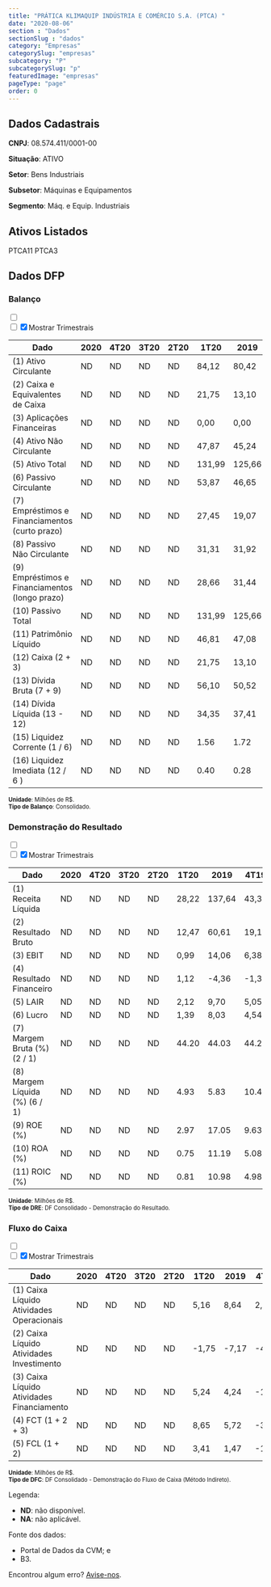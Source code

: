 ```yaml
---  
title: "PRÁTICA KLIMAQUIP INDÚSTRIA E COMÉRCIO S.A. (PTCA) "  
date: "2020-08-06"  
section : "Dados"  
sectionSlug : "dados"  
category: "Empresas"  
categorySlug: "empresas"  
subcategory: "P"  
subcategorySlug: "p"  
featuredImage: "empresas"  
pageType: "page"  
order: 0  
---
```



## Dados Cadastrais


**CNPJ**: 08.574.411/0001-00

**Situação**: ATIVO

**Setor**: Bens Industriais

**Subsetor**: Máquinas e Equipamentos

**Segmento**: Máq. e Equip. Industriais


## Ativos Listados


PTCA11 PTCA3 


## Dados DFP

### Balanço
  
<input type='checkbox' class='toggleCommand' id='toggleBalanco' name='toggleBalanco'>  
<div class='filter-group-balanco'>  
<div class='check_button_balanco'>  
<label for='toggleBalanco'>  
<input type='checkbox' data-filter-col='trimBalanco'><input type='checkbox' data-filter-col='trimBalanco' checked><span>Mostrar Trimestrais</span>  
</label>  
</div>  
</div>  
<div class='overflow balancoTableWrapper'>  
<table class='balancoTable'>  
<thead>  
<tr>  
<th class='dataHeader fixedLeftColumn'>Dado</th>  
<th>2020</th>  
<th class='trimHeader' data-col='trimBalanco'>4T20</th>  
<th class='trimHeader' data-col='trimBalanco'>3T20</th>  
<th class='trimHeader' data-col='trimBalanco'>2T20</th>  
<th class='trimHeader' data-col='trimBalanco'>1T20</th>  
<th>2019</th>  
<th class='trimHeader' data-col='trimBalanco'>4T19</th>  
<th class='trimHeader' data-col='trimBalanco'>3T19</th>  
<th class='trimHeader' data-col='trimBalanco'>2T19</th>  
<th class='trimHeader' data-col='trimBalanco'>1T19</th>  
<th>2018</th>  
<th class='trimHeader' data-col='trimBalanco'>4T18</th>  
<th class='trimHeader' data-col='trimBalanco'>3T18</th>  
<th class='trimHeader' data-col='trimBalanco'>2T18</th>  
<th class='trimHeader' data-col='trimBalanco'>1T18</th>  
<th>2017</th>  
<th class='trimHeader' data-col='trimBalanco'>4T17</th>  
<th class='trimHeader' data-col='trimBalanco'>3T17</th>  
<th class='trimHeader' data-col='trimBalanco'>2T17</th>  
<th class='trimHeader' data-col='trimBalanco'>1T17</th>  
</tr>  
</thead>  
<tbody>  
<tr class='trContaAtivo'>  
<td class='leftAlignCell rowDescription fixedLeftColumn'>(1) Ativo Circulante</td>  
<td>ND</td>  
<td data-col='trimBalanco' class='trimData'>ND</td>  
<td data-col='trimBalanco' class='trimData'>ND</td>  
<td data-col='trimBalanco' class='trimData'>ND</td>  
<td data-col='trimBalanco' class='trimData'>84,12</td>  
<td>80,42</td>  
<td data-col='trimBalanco' class='trimData'>80,42</td>  
<td data-col='trimBalanco' class='trimData'>83,87</td>  
<td data-col='trimBalanco' class='trimData'>79,65</td>  
<td data-col='trimBalanco' class='trimData'>57,70</td>  
<td>65,05</td>  
<td data-col='trimBalanco' class='trimData'>65,05</td>  
<td data-col='trimBalanco' class='trimData'>71,08</td>  
<td data-col='trimBalanco' class='trimData'>58,17</td>  
<td data-col='trimBalanco' class='trimData'>54,40</td>  
<td>50,32</td>  
<td data-col='trimBalanco' class='trimData'>50,32</td>  
<td data-col='trimBalanco' class='trimData'>50,32</td>  
<td data-col='trimBalanco' class='trimData'>50,32</td>  
<td data-col='trimBalanco' class='trimData'>50,32</td>  
</tr>  
<tr class='trContaAtivo'>  
<td class='leftAlignCell rowDescription fixedLeftColumn'>(2) Caixa e Equivalentes de Caixa</td>  
<td>ND</td>  
<td data-col='trimBalanco' class='trimData'>ND</td>  
<td data-col='trimBalanco' class='trimData'>ND</td>  
<td data-col='trimBalanco' class='trimData'>ND</td>  
<td data-col='trimBalanco' class='trimData'>21,75</td>  
<td>13,10</td>  
<td data-col='trimBalanco' class='trimData'>13,10</td>  
<td data-col='trimBalanco' class='trimData'>0,81</td>  
<td data-col='trimBalanco' class='trimData'>1,65</td>  
<td data-col='trimBalanco' class='trimData'>4,28</td>  
<td>7,39</td>  
<td data-col='trimBalanco' class='trimData'>7,39</td>  
<td data-col='trimBalanco' class='trimData'>15,65</td>  
<td data-col='trimBalanco' class='trimData'>11,86</td>  
<td data-col='trimBalanco' class='trimData'>9,93</td>  
<td>4,12</td>  
<td data-col='trimBalanco' class='trimData'>4,12</td>  
<td data-col='trimBalanco' class='trimData'>4,12</td>  
<td data-col='trimBalanco' class='trimData'>4,12</td>  
<td data-col='trimBalanco' class='trimData'>4,12</td>  
</tr>  
<tr class='trContaAtivo'>  
<td class='leftAlignCell rowDescription fixedLeftColumn'>(3) Aplicações Financeiras</td>  
<td>ND</td>  
<td data-col='trimBalanco' class='trimData'>ND</td>  
<td data-col='trimBalanco' class='trimData'>ND</td>  
<td data-col='trimBalanco' class='trimData'>ND</td>  
<td data-col='trimBalanco' class='trimData'>0,00</td>  
<td>0,00</td>  
<td data-col='trimBalanco' class='trimData'>0,00</td>  
<td data-col='trimBalanco' class='trimData'>15,79</td>  
<td data-col='trimBalanco' class='trimData'>21,27</td>  
<td data-col='trimBalanco' class='trimData'>0,00</td>  
<td>0,00</td>  
<td data-col='trimBalanco' class='trimData'>0,00</td>  
<td data-col='trimBalanco' class='trimData'>0,00</td>  
<td data-col='trimBalanco' class='trimData'>0,00</td>  
<td data-col='trimBalanco' class='trimData'>0,00</td>  
<td>0,00</td>  
<td data-col='trimBalanco' class='trimData'>0,00</td>  
<td data-col='trimBalanco' class='trimData'>0,00</td>  
<td data-col='trimBalanco' class='trimData'>0,00</td>  
<td data-col='trimBalanco' class='trimData'>0,00</td>  
</tr>  
<tr class='trContaAtivo'>  
<td class='leftAlignCell rowDescription fixedLeftColumn'>(4) Ativo Não Circulante</td>  
<td>ND</td>  
<td data-col='trimBalanco' class='trimData'>ND</td>  
<td data-col='trimBalanco' class='trimData'>ND</td>  
<td data-col='trimBalanco' class='trimData'>ND</td>  
<td data-col='trimBalanco' class='trimData'>47,87</td>  
<td>45,24</td>  
<td data-col='trimBalanco' class='trimData'>45,24</td>  
<td data-col='trimBalanco' class='trimData'>46,37</td>  
<td data-col='trimBalanco' class='trimData'>44,99</td>  
<td data-col='trimBalanco' class='trimData'>45,18</td>  
<td>43,72</td>  
<td data-col='trimBalanco' class='trimData'>43,88</td>  
<td data-col='trimBalanco' class='trimData'>43,08</td>  
<td data-col='trimBalanco' class='trimData'>42,48</td>  
<td data-col='trimBalanco' class='trimData'>42,12</td>  
<td>42,73</td>  
<td data-col='trimBalanco' class='trimData'>42,73</td>  
<td data-col='trimBalanco' class='trimData'>42,73</td>  
<td data-col='trimBalanco' class='trimData'>42,73</td>  
<td data-col='trimBalanco' class='trimData'>42,73</td>  
</tr>  
<tr class='trContaAtivo'>  
<td class='leftAlignCell rowDescription fixedLeftColumn'>(5) Ativo Total</td>  
<td>ND</td>  
<td data-col='trimBalanco' class='trimData'>ND</td>  
<td data-col='trimBalanco' class='trimData'>ND</td>  
<td data-col='trimBalanco' class='trimData'>ND</td>  
<td data-col='trimBalanco' class='trimData'>131,99</td>  
<td>125,66</td>  
<td data-col='trimBalanco' class='trimData'>125,66</td>  
<td data-col='trimBalanco' class='trimData'>130,24</td>  
<td data-col='trimBalanco' class='trimData'>124,63</td>  
<td data-col='trimBalanco' class='trimData'>102,87</td>  
<td>108,76</td>  
<td data-col='trimBalanco' class='trimData'>108,92</td>  
<td data-col='trimBalanco' class='trimData'>114,16</td>  
<td data-col='trimBalanco' class='trimData'>100,65</td>  
<td data-col='trimBalanco' class='trimData'>96,52</td>  
<td>93,04</td>  
<td data-col='trimBalanco' class='trimData'>93,04</td>  
<td data-col='trimBalanco' class='trimData'>93,04</td>  
<td data-col='trimBalanco' class='trimData'>93,04</td>  
<td data-col='trimBalanco' class='trimData'>93,04</td>  
</tr>  
<tr class='trContaPassivo'>  
<td class='leftAlignCell rowDescription fixedLeftColumn'>(6) Passivo Circulante</td>  
<td>ND</td>  
<td data-col='trimBalanco' class='trimData'>ND</td>  
<td data-col='trimBalanco' class='trimData'>ND</td>  
<td data-col='trimBalanco' class='trimData'>ND</td>  
<td data-col='trimBalanco' class='trimData'>53,87</td>  
<td>46,65</td>  
<td data-col='trimBalanco' class='trimData'>46,65</td>  
<td data-col='trimBalanco' class='trimData'>46,82</td>  
<td data-col='trimBalanco' class='trimData'>40,81</td>  
<td data-col='trimBalanco' class='trimData'>32,87</td>  
<td>37,46</td>  
<td data-col='trimBalanco' class='trimData'>37,46</td>  
<td data-col='trimBalanco' class='trimData'>42,29</td>  
<td data-col='trimBalanco' class='trimData'>36,27</td>  
<td data-col='trimBalanco' class='trimData'>32,09</td>  
<td>36,59</td>  
<td data-col='trimBalanco' class='trimData'>36,59</td>  
<td data-col='trimBalanco' class='trimData'>36,59</td>  
<td data-col='trimBalanco' class='trimData'>36,59</td>  
<td data-col='trimBalanco' class='trimData'>36,59</td>  
</tr>  
<tr class='trContaPassivo'>  
<td class='leftAlignCell rowDescription fixedLeftColumn'>(7) Empréstimos e Financiamentos (curto prazo)</td>  
<td>ND</td>  
<td data-col='trimBalanco' class='trimData'>ND</td>  
<td data-col='trimBalanco' class='trimData'>ND</td>  
<td data-col='trimBalanco' class='trimData'>ND</td>  
<td data-col='trimBalanco' class='trimData'>27,45</td>  
<td>19,07</td>  
<td data-col='trimBalanco' class='trimData'>19,07</td>  
<td data-col='trimBalanco' class='trimData'>16,41</td>  
<td data-col='trimBalanco' class='trimData'>16,99</td>  
<td data-col='trimBalanco' class='trimData'>13,84</td>  
<td>13,77</td>  
<td data-col='trimBalanco' class='trimData'>13,77</td>  
<td data-col='trimBalanco' class='trimData'>17,06</td>  
<td data-col='trimBalanco' class='trimData'>17,43</td>  
<td data-col='trimBalanco' class='trimData'>13,68</td>  
<td>13,27</td>  
<td data-col='trimBalanco' class='trimData'>13,27</td>  
<td data-col='trimBalanco' class='trimData'>13,27</td>  
<td data-col='trimBalanco' class='trimData'>13,27</td>  
<td data-col='trimBalanco' class='trimData'>13,27</td>  
</tr>  
<tr class='trContaPassivo'>  
<td class='leftAlignCell rowDescription fixedLeftColumn'>(8) Passivo Não Circulante</td>  
<td>ND</td>  
<td data-col='trimBalanco' class='trimData'>ND</td>  
<td data-col='trimBalanco' class='trimData'>ND</td>  
<td data-col='trimBalanco' class='trimData'>ND</td>  
<td data-col='trimBalanco' class='trimData'>31,31</td>  
<td>31,92</td>  
<td data-col='trimBalanco' class='trimData'>31,92</td>  
<td data-col='trimBalanco' class='trimData'>39,11</td>  
<td data-col='trimBalanco' class='trimData'>41,97</td>  
<td data-col='trimBalanco' class='trimData'>29,20</td>  
<td>30,11</td>  
<td data-col='trimBalanco' class='trimData'>30,28</td>  
<td data-col='trimBalanco' class='trimData'>32,11</td>  
<td data-col='trimBalanco' class='trimData'>17,58</td>  
<td data-col='trimBalanco' class='trimData'>17,60</td>  
<td>10,86</td>  
<td data-col='trimBalanco' class='trimData'>10,86</td>  
<td data-col='trimBalanco' class='trimData'>10,86</td>  
<td data-col='trimBalanco' class='trimData'>10,86</td>  
<td data-col='trimBalanco' class='trimData'>10,86</td>  
</tr>  
<tr class='trContaPassivo'>  
<td class='leftAlignCell rowDescription fixedLeftColumn'>(9) Empréstimos e Financiamentos (longo prazo)</td>  
<td>ND</td>  
<td data-col='trimBalanco' class='trimData'>ND</td>  
<td data-col='trimBalanco' class='trimData'>ND</td>  
<td data-col='trimBalanco' class='trimData'>ND</td>  
<td data-col='trimBalanco' class='trimData'>28,66</td>  
<td>31,44</td>  
<td data-col='trimBalanco' class='trimData'>31,44</td>  
<td data-col='trimBalanco' class='trimData'>36,31</td>  
<td data-col='trimBalanco' class='trimData'>39,15</td>  
<td data-col='trimBalanco' class='trimData'>26,41</td>  
<td>28,29</td>  
<td data-col='trimBalanco' class='trimData'>28,29</td>  
<td data-col='trimBalanco' class='trimData'>30,15</td>  
<td data-col='trimBalanco' class='trimData'>15,70</td>  
<td data-col='trimBalanco' class='trimData'>15,77</td>  
<td>8,90</td>  
<td data-col='trimBalanco' class='trimData'>8,90</td>  
<td data-col='trimBalanco' class='trimData'>8,90</td>  
<td data-col='trimBalanco' class='trimData'>8,90</td>  
<td data-col='trimBalanco' class='trimData'>8,90</td>  
</tr>  
<tr class='trContaPassivo'>  
<td class='leftAlignCell rowDescription fixedLeftColumn'>(10) Passivo Total</td>  
<td>ND</td>  
<td data-col='trimBalanco' class='trimData'>ND</td>  
<td data-col='trimBalanco' class='trimData'>ND</td>  
<td data-col='trimBalanco' class='trimData'>ND</td>  
<td data-col='trimBalanco' class='trimData'>131,99</td>  
<td>125,66</td>  
<td data-col='trimBalanco' class='trimData'>125,66</td>  
<td data-col='trimBalanco' class='trimData'>130,24</td>  
<td data-col='trimBalanco' class='trimData'>124,63</td>  
<td data-col='trimBalanco' class='trimData'>102,87</td>  
<td>108,76</td>  
<td data-col='trimBalanco' class='trimData'>108,92</td>  
<td data-col='trimBalanco' class='trimData'>114,16</td>  
<td data-col='trimBalanco' class='trimData'>100,65</td>  
<td data-col='trimBalanco' class='trimData'>96,52</td>  
<td>93,04</td>  
<td data-col='trimBalanco' class='trimData'>93,04</td>  
<td data-col='trimBalanco' class='trimData'>93,04</td>  
<td data-col='trimBalanco' class='trimData'>93,04</td>  
<td data-col='trimBalanco' class='trimData'>93,04</td>  
</tr>  
<tr class='trContaPassivo'>  
<td class='leftAlignCell rowDescription fixedLeftColumn'>(11) Patrimônio Líquido</td>  
<td>ND</td>  
<td data-col='trimBalanco' class='trimData'>ND</td>  
<td data-col='trimBalanco' class='trimData'>ND</td>  
<td data-col='trimBalanco' class='trimData'>ND</td>  
<td data-col='trimBalanco' class='trimData'>46,81</td>  
<td>47,08</td>  
<td data-col='trimBalanco' class='trimData'>47,08</td>  
<td data-col='trimBalanco' class='trimData'>44,31</td>  
<td data-col='trimBalanco' class='trimData'>41,86</td>  
<td data-col='trimBalanco' class='trimData'>40,80</td>  
<td>41,18</td>  
<td data-col='trimBalanco' class='trimData'>41,18</td>  
<td data-col='trimBalanco' class='trimData'>39,76</td>  
<td data-col='trimBalanco' class='trimData'>46,80</td>  
<td data-col='trimBalanco' class='trimData'>46,83</td>  
<td>45,60</td>  
<td data-col='trimBalanco' class='trimData'>45,60</td>  
<td data-col='trimBalanco' class='trimData'>45,60</td>  
<td data-col='trimBalanco' class='trimData'>45,60</td>  
<td data-col='trimBalanco' class='trimData'>45,60</td>  
</tr>  
<tr>  
<td class='leftAlignCell rowDescription fixedLeftColumn'>(12) Caixa (2 + 3)</td>  
<td>ND</td>  
<td data-col='trimBalanco' class='trimData'>ND</td>  
<td data-col='trimBalanco' class='trimData'>ND</td>  
<td data-col='trimBalanco' class='trimData'>ND</td>  
<td class='positiveNumber trimData' data-col='trimBalanco'>21,75</td>  
<td class='positiveNumber'>13,10</td>  
<td class='positiveNumber trimData' data-col='trimBalanco'>13,10</td>  
<td class='positiveNumber trimData' data-col='trimBalanco'>0,81</td>  
<td class='positiveNumber trimData' data-col='trimBalanco'>1,65</td>  
<td class='positiveNumber trimData' data-col='trimBalanco'>4,28</td>  
<td class='positiveNumber'>7,39</td>  
<td class='positiveNumber trimData' data-col='trimBalanco'>7,39</td>  
<td class='positiveNumber trimData' data-col='trimBalanco'>15,65</td>  
<td class='positiveNumber trimData' data-col='trimBalanco'>11,86</td>  
<td class='positiveNumber trimData' data-col='trimBalanco'>9,93</td>  
<td class='positiveNumber'>4,12</td>  
<td class='positiveNumber trimData' data-col='trimBalanco'>4,12</td>  
<td class='positiveNumber trimData' data-col='trimBalanco'>4,12</td>  
<td class='positiveNumber trimData' data-col='trimBalanco'>4,12</td>  
<td class='positiveNumber trimData' data-col='trimBalanco'>4,12</td>  
</tr>  
<tr class='trDividaBruta'>  
<td class='leftAlignCell rowDescription fixedLeftColumn'>(13) Dívida Bruta (7 + 9)</td>  
<td>ND</td>  
<td data-col='trimBalanco' class='trimData'>ND</td>  
<td data-col='trimBalanco' class='trimData'>ND</td>  
<td data-col='trimBalanco' class='trimData'>ND</td>  
<td class='negativeNumber trimData' data-col='trimBalanco'>56,10</td>  
<td class='negativeNumber'>50,52</td>  
<td class='negativeNumber trimData' data-col='trimBalanco'>50,52</td>  
<td class='negativeNumber trimData' data-col='trimBalanco'>52,71</td>  
<td class='negativeNumber trimData' data-col='trimBalanco'>56,14</td>  
<td class='negativeNumber trimData' data-col='trimBalanco'>40,26</td>  
<td class='negativeNumber'>42,06</td>  
<td class='negativeNumber trimData' data-col='trimBalanco'>42,06</td>  
<td class='negativeNumber trimData' data-col='trimBalanco'>47,22</td>  
<td class='negativeNumber trimData' data-col='trimBalanco'>33,13</td>  
<td class='negativeNumber trimData' data-col='trimBalanco'>29,45</td>  
<td class='negativeNumber'>22,17</td>  
<td class='negativeNumber trimData' data-col='trimBalanco'>22,17</td>  
<td class='negativeNumber trimData' data-col='trimBalanco'>22,17</td>  
<td class='negativeNumber trimData' data-col='trimBalanco'>22,17</td>  
<td class='negativeNumber trimData' data-col='trimBalanco'>22,17</td>  
</tr>  
<tr>  
<td class='leftAlignCell rowDescription fixedLeftColumn'>(14) Dívida Líquida  (13 - 12)</td>  
<td>ND</td>  
<td data-col='trimBalanco' class='trimData'>ND</td>  
<td data-col='trimBalanco' class='trimData'>ND</td>  
<td data-col='trimBalanco' class='trimData'>ND</td>  
<td class='negativeNumber trimData' data-col='trimBalanco'>34,35</td>  
<td class='negativeNumber'>37,41</td>  
<td class='negativeNumber trimData' data-col='trimBalanco'>37,41</td>  
<td class='negativeNumber trimData' data-col='trimBalanco'>51,91</td>  
<td class='negativeNumber trimData' data-col='trimBalanco'>54,50</td>  
<td class='negativeNumber trimData' data-col='trimBalanco'>35,98</td>  
<td class='negativeNumber'>34,67</td>  
<td class='negativeNumber trimData' data-col='trimBalanco'>34,67</td>  
<td class='negativeNumber trimData' data-col='trimBalanco'>31,57</td>  
<td class='negativeNumber trimData' data-col='trimBalanco'>21,28</td>  
<td class='negativeNumber trimData' data-col='trimBalanco'>19,52</td>  
<td class='negativeNumber'>18,05</td>  
<td class='negativeNumber trimData' data-col='trimBalanco'>18,05</td>  
<td class='negativeNumber trimData' data-col='trimBalanco'>18,05</td>  
<td class='negativeNumber trimData' data-col='trimBalanco'>18,05</td>  
<td class='negativeNumber trimData' data-col='trimBalanco'>18,05</td>  
</tr>  
<tr>  
<td class='leftAlignCell rowDescription fixedLeftColumn'>(15) Liquidez Corrente (1 / 6)</td>  
<td>ND</td>  
<td data-col='trimBalanco' class='trimData'>ND</td>  
<td data-col='trimBalanco' class='trimData'>ND</td>  
<td data-col='trimBalanco' class='trimData'>ND</td>  
<td data-col='trimBalanco' class='trimData'>1.56</td>  
<td>1.72</td>  
<td data-col='trimBalanco' class='trimData'>1.72</td>  
<td data-col='trimBalanco' class='trimData'>1.79</td>  
<td data-col='trimBalanco' class='trimData'>1.95</td>  
<td data-col='trimBalanco' class='trimData'>1.76</td>  
<td>1.74</td>  
<td data-col='trimBalanco' class='trimData'>1.74</td>  
<td data-col='trimBalanco' class='trimData'>1.68</td>  
<td data-col='trimBalanco' class='trimData'>1.60</td>  
<td data-col='trimBalanco' class='trimData'>1.70</td>  
<td>1.38</td>  
<td data-col='trimBalanco' class='trimData'>1.38</td>  
<td data-col='trimBalanco' class='trimData'>1.38</td>  
<td data-col='trimBalanco' class='trimData'>1.38</td>  
<td data-col='trimBalanco' class='trimData'>1.38</td>  
</tr>  
<tr>  
<td class='leftAlignCell rowDescription fixedLeftColumn'>(16) Liquidez Imediata  (12 / 6 )</td>  
<td>ND</td>  
<td data-col='trimBalanco' class='trimData'>ND</td>  
<td data-col='trimBalanco' class='trimData'>ND</td>  
<td data-col='trimBalanco' class='trimData'>ND</td>  
<td data-col='trimBalanco' class='trimData'>0.40</td>  
<td>0.28</td>  
<td data-col='trimBalanco' class='trimData'>0.28</td>  
<td data-col='trimBalanco' class='trimData'>0.02</td>  
<td data-col='trimBalanco' class='trimData'>0.04</td>  
<td data-col='trimBalanco' class='trimData'>0.13</td>  
<td>0.20</td>  
<td data-col='trimBalanco' class='trimData'>0.20</td>  
<td data-col='trimBalanco' class='trimData'>0.37</td>  
<td data-col='trimBalanco' class='trimData'>0.33</td>  
<td data-col='trimBalanco' class='trimData'>0.31</td>  
<td>0.11</td>  
<td data-col='trimBalanco' class='trimData'>0.11</td>  
<td data-col='trimBalanco' class='trimData'>0.11</td>  
<td data-col='trimBalanco' class='trimData'>0.11</td>  
<td data-col='trimBalanco' class='trimData'>0.11</td>  
</tr>  
</tbody>  
</table>  
</div>  
<p style='font-size:0.7rem; margin:0px;'><strong>Unidade</strong>: Milhões de R$.</p>  
<p style='font-size:0.7rem; margin:0px;'><strong>Tipo de Balanço</strong>: Consolidado.</p>


### Demonstração do Resultado
  
<input type='checkbox' class='toggleCommand' id='toggleDRE' name='toggleDRE'>  
<div class='filter-group-dre'>  
<div class='check_button_dre'>  
<label for='toggleDRE'>  
<input type='checkbox' data-filter-col='trimDRE'><input type='checkbox' data-filter-col='trimDRE' checked><span>Mostrar Trimestrais</span>  
</label>  
</div>  
</div>  
<div class='overflow balancoTableWrapper'>  
<table class='balancoTable'>  
<thead>  
<tr>  
<th class='dataHeader fixedLeftColumn'>Dado</th>  
<th>2020</th>  
<th class='trimHeader' data-col='trimDRE'>4T20</th>  
<th class='trimHeader' data-col='trimDRE'>3T20</th>  
<th class='trimHeader' data-col='trimDRE'>2T20</th>  
<th class='trimHeader' data-col='trimDRE'>1T20</th>  
<th>2019</th>  
<th class='trimHeader' data-col='trimDRE'>4T19</th>  
<th class='trimHeader' data-col='trimDRE'>3T19</th>  
<th class='trimHeader' data-col='trimDRE'>2T19</th>  
<th class='trimHeader' data-col='trimDRE'>1T19</th>  
<th>2018</th>  
<th class='trimHeader' data-col='trimDRE'>4T18</th>  
<th class='trimHeader' data-col='trimDRE'>3T18</th>  
<th class='trimHeader' data-col='trimDRE'>2T18</th>  
<th class='trimHeader' data-col='trimDRE'>1T18</th>  
<th>2017</th>  
<th class='trimHeader' data-col='trimDRE'>4T17</th>  
<th class='trimHeader' data-col='trimDRE'>3T17</th>  
<th class='trimHeader' data-col='trimDRE'>2T17</th>  
<th class='trimHeader' data-col='trimDRE'>1T17</th>  
<th>2016</th>  
<th class='trimHeader' data-col='trimDRE'>4T16</th>  
<th class='trimHeader' data-col='trimDRE'>3T16</th>  
<th class='trimHeader' data-col='trimDRE'>2T16</th>  
<th class='trimHeader' data-col='trimDRE'>1T16</th>  
</tr>  
</thead>  
<tbody>  
<tr class='trDRE'>  
<td class='leftAlignCell rowDescription fixedLeftColumn'>(1) Receita Líquida</td>  
<td>ND</td>  
<td data-col='trimDRE' class='trimData'>ND</td>  
<td data-col='trimDRE' class='trimData'>ND</td>  
<td data-col='trimDRE' class='trimData'>ND</td>  
<td data-col='trimDRE' class='trimData' >28,22</td>  
<td>137,64</td>  
<td data-col='trimDRE' class='trimData' >43,35</td>  
<td data-col='trimDRE' class='trimData' >38,13</td>  
<td data-col='trimDRE' class='trimData' >31,44</td>  
<td data-col='trimDRE' class='trimData' >24,72</td>  
<td>111,57</td>  
<td data-col='trimDRE' class='trimData' >34,41</td>  
<td data-col='trimDRE' class='trimData' >31,67</td>  
<td data-col='trimDRE' class='trimData' >23,70</td>  
<td data-col='trimDRE' class='trimData' >21,80</td>  
<td>95,64</td>  
<td data-col='trimDRE' class='trimData' >30,22</td>  
<td data-col='trimDRE' class='trimData' >28,66</td>  
<td data-col='trimDRE' class='trimData' >19,95</td>  
<td data-col='trimDRE' class='trimData' >16,82</td>  
<td>58,30</td>  
<td data-col='trimDRE' class='trimData' >58,30</td>  
<td data-col='trimDRE' class='trimData'>ND</td>  
<td data-col='trimDRE' class='trimData'>ND</td>  
<td data-col='trimDRE' class='trimData'>ND</td>  
</tr>  
<tr class='trDRE'>  
<td class='leftAlignCell rowDescription fixedLeftColumn'>(2) Resultado Bruto</td>  
<td>ND</td>  
<td data-col='trimDRE' class='trimData'>ND</td>  
<td data-col='trimDRE' class='trimData'>ND</td>  
<td data-col='trimDRE' class='trimData'>ND</td>  
<td data-col='trimDRE' class='trimData positiveNumberGreen' >12,47</td>  
<td class='positiveNumberGreen'>60,61</td>  
<td data-col='trimDRE' class='trimData positiveNumberGreen' >19,19</td>  
<td data-col='trimDRE' class='trimData positiveNumberGreen' >17,61</td>  
<td data-col='trimDRE' class='trimData positiveNumberGreen' >14,34</td>  
<td data-col='trimDRE' class='trimData positiveNumberGreen' >9,46</td>  
<td class='positiveNumberGreen'>49,41</td>  
<td data-col='trimDRE' class='trimData positiveNumberGreen' >15,83</td>  
<td data-col='trimDRE' class='trimData positiveNumberGreen' >13,26</td>  
<td data-col='trimDRE' class='trimData positiveNumberGreen' >10,24</td>  
<td data-col='trimDRE' class='trimData positiveNumberGreen' >10,08</td>  
<td class='positiveNumberGreen'>44,70</td>  
<td data-col='trimDRE' class='trimData positiveNumberGreen' >14,80</td>  
<td data-col='trimDRE' class='trimData positiveNumberGreen' >14,16</td>  
<td data-col='trimDRE' class='trimData positiveNumberGreen' >8,61</td>  
<td data-col='trimDRE' class='trimData positiveNumberGreen' >7,14</td>  
<td class='positiveNumberGreen'>27,20</td>  
<td data-col='trimDRE' class='trimData positiveNumberGreen' >27,20</td>  
<td data-col='trimDRE' class='trimData'>ND</td>  
<td data-col='trimDRE' class='trimData'>ND</td>  
<td data-col='trimDRE' class='trimData'>ND</td>  
</tr>  
<tr class='trDRE'>  
<td class='leftAlignCell rowDescription fixedLeftColumn'>(3) EBIT</td>  
<td>ND</td>  
<td data-col='trimDRE' class='trimData'>ND</td>  
<td data-col='trimDRE' class='trimData'>ND</td>  
<td data-col='trimDRE' class='trimData'>ND</td>  
<td data-col='trimDRE' class='trimData positiveNumberGreen' >0,99</td>  
<td class='positiveNumberGreen'>14,06</td>  
<td data-col='trimDRE' class='trimData positiveNumberGreen' >6,38</td>  
<td data-col='trimDRE' class='trimData positiveNumberGreen' >4,66</td>  
<td data-col='trimDRE' class='trimData positiveNumberGreen' >2,74</td>  
<td data-col='trimDRE' class='trimData positiveNumberGreen' >0,28</td>  
<td class='positiveNumberGreen'>10,85</td>  
<td data-col='trimDRE' class='trimData positiveNumberGreen' >3,49</td>  
<td data-col='trimDRE' class='trimData positiveNumberGreen' >3,69</td>  
<td data-col='trimDRE' class='trimData positiveNumberGreen' >1,41</td>  
<td data-col='trimDRE' class='trimData positiveNumberGreen' >2,26</td>  
<td class='positiveNumberGreen'>13,10</td>  
<td data-col='trimDRE' class='trimData positiveNumberGreen' >4,56</td>  
<td data-col='trimDRE' class='trimData positiveNumberGreen' >6,04</td>  
<td data-col='trimDRE' class='trimData positiveNumberGreen' >1,40</td>  
<td data-col='trimDRE' class='trimData positiveNumberGreen' >1,10</td>  
<td class='positiveNumberGreen'>8,26</td>  
<td data-col='trimDRE' class='trimData positiveNumberGreen' >8,26</td>  
<td data-col='trimDRE' class='trimData'>ND</td>  
<td data-col='trimDRE' class='trimData'>ND</td>  
<td data-col='trimDRE' class='trimData'>ND</td>  
</tr>  
<tr class='trDRE'>  
<td class='leftAlignCell rowDescription fixedLeftColumn'>(4) Resultado Financeiro</td>  
<td>ND</td>  
<td data-col='trimDRE' class='trimData'>ND</td>  
<td data-col='trimDRE' class='trimData'>ND</td>  
<td data-col='trimDRE' class='trimData'>ND</td>  
<td data-col='trimDRE' class='trimData positiveNumberGreen' >1,12</td>  
<td class='negativeNumber'>-4,36</td>  
<td data-col='trimDRE' class='trimData negativeNumber' >-1,33</td>  
<td data-col='trimDRE' class='trimData negativeNumber' >-0,62</td>  
<td data-col='trimDRE' class='trimData negativeNumber' >-1,38</td>  
<td data-col='trimDRE' class='trimData negativeNumber' >-1,03</td>  
<td class='negativeNumber'>-3,99</td>  
<td data-col='trimDRE' class='trimData negativeNumber' >-0,86</td>  
<td data-col='trimDRE' class='trimData negativeNumber' >-1,45</td>  
<td data-col='trimDRE' class='trimData negativeNumber' >-0,98</td>  
<td data-col='trimDRE' class='trimData negativeNumber' >-0,70</td>  
<td class='negativeNumber'>-2,58</td>  
<td data-col='trimDRE' class='trimData negativeNumber' >-0,71</td>  
<td data-col='trimDRE' class='trimData negativeNumber' >-0,73</td>  
<td data-col='trimDRE' class='trimData negativeNumber' >-0,57</td>  
<td data-col='trimDRE' class='trimData negativeNumber' >-0,58</td>  
<td class='negativeNumber'>-1,78</td>  
<td data-col='trimDRE' class='trimData negativeNumber' >-1,78</td>  
<td data-col='trimDRE' class='trimData'>ND</td>  
<td data-col='trimDRE' class='trimData'>ND</td>  
<td data-col='trimDRE' class='trimData'>ND</td>  
</tr>  
<tr class='trDRE'>  
<td class='leftAlignCell rowDescription fixedLeftColumn'>(5) LAIR</td>  
<td>ND</td>  
<td data-col='trimDRE' class='trimData'>ND</td>  
<td data-col='trimDRE' class='trimData'>ND</td>  
<td data-col='trimDRE' class='trimData'>ND</td>  
<td data-col='trimDRE' class='trimData positiveNumberGreen' >2,12</td>  
<td class='positiveNumberGreen'>9,70</td>  
<td data-col='trimDRE' class='trimData positiveNumberGreen' >5,05</td>  
<td data-col='trimDRE' class='trimData positiveNumberGreen' >4,04</td>  
<td data-col='trimDRE' class='trimData positiveNumberGreen' >1,36</td>  
<td data-col='trimDRE' class='trimData negativeNumber' >-0,75</td>  
<td class='positiveNumberGreen'>6,86</td>  
<td data-col='trimDRE' class='trimData positiveNumberGreen' >2,62</td>  
<td data-col='trimDRE' class='trimData positiveNumberGreen' >2,24</td>  
<td data-col='trimDRE' class='trimData positiveNumberGreen' >0,43</td>  
<td data-col='trimDRE' class='trimData positiveNumberGreen' >1,56</td>  
<td class='positiveNumberGreen'>10,52</td>  
<td data-col='trimDRE' class='trimData positiveNumberGreen' >3,85</td>  
<td data-col='trimDRE' class='trimData positiveNumberGreen' >5,31</td>  
<td data-col='trimDRE' class='trimData positiveNumberGreen' >0,83</td>  
<td data-col='trimDRE' class='trimData positiveNumberGreen' >0,52</td>  
<td class='positiveNumberGreen'>6,48</td>  
<td data-col='trimDRE' class='trimData positiveNumberGreen' >6,48</td>  
<td data-col='trimDRE' class='trimData'>ND</td>  
<td data-col='trimDRE' class='trimData'>ND</td>  
<td data-col='trimDRE' class='trimData'>ND</td>  
</tr>  
<tr class='trDRE'>  
<td class='leftAlignCell rowDescription fixedLeftColumn'>(6) Lucro</td>  
<td>ND</td>  
<td data-col='trimDRE' class='trimData'>ND</td>  
<td data-col='trimDRE' class='trimData'>ND</td>  
<td data-col='trimDRE' class='trimData'>ND</td>  
<td data-col='trimDRE' class='trimData positiveNumberGreen' >1,39</td>  
<td class='positiveNumberGreen'>8,03</td>  
<td data-col='trimDRE' class='trimData positiveNumberGreen' >4,54</td>  
<td data-col='trimDRE' class='trimData positiveNumberGreen' >2,80</td>  
<td data-col='trimDRE' class='trimData positiveNumberGreen' >1,17</td>  
<td data-col='trimDRE' class='trimData negativeNumber' >-0,47</td>  
<td class='positiveNumberGreen'>5,77</td>  
<td data-col='trimDRE' class='trimData positiveNumberGreen' >2,74</td>  
<td data-col='trimDRE' class='trimData positiveNumberGreen' >1,56</td>  
<td data-col='trimDRE' class='trimData positiveNumberGreen' >0,22</td>  
<td data-col='trimDRE' class='trimData positiveNumberGreen' >1,25</td>  
<td class='positiveNumberGreen'>7,55</td>  
<td data-col='trimDRE' class='trimData positiveNumberGreen' >2,72</td>  
<td data-col='trimDRE' class='trimData positiveNumberGreen' >3,53</td>  
<td data-col='trimDRE' class='trimData positiveNumberGreen' >0,86</td>  
<td data-col='trimDRE' class='trimData positiveNumberGreen' >0,44</td>  
<td class='positiveNumberGreen'>4,04</td>  
<td data-col='trimDRE' class='trimData positiveNumberGreen' >4,04</td>  
<td data-col='trimDRE' class='trimData'>ND</td>  
<td data-col='trimDRE' class='trimData'>ND</td>  
<td data-col='trimDRE' class='trimData'>ND</td>  
</tr>  
<tr class='trDREMargem'>  
<td class='leftAlignCell rowDescription fixedLeftColumn'>(7) Margem Bruta (%) (2 / 1)</td>  
<td>ND</td>  
<td data-col='trimDRE' class='trimData'>ND</td>  
<td data-col='trimDRE' class='trimData'>ND</td>  
<td data-col='trimDRE' class='trimData'>ND</td>  
<td data-col='trimDRE' class='trimData'>44.20</td>  
<td>44.03</td>  
<td data-col='trimDRE' class='trimData'>44.27</td>  
<td data-col='trimDRE' class='trimData'>46.18</td>  
<td data-col='trimDRE' class='trimData'>45.62</td>  
<td data-col='trimDRE' class='trimData'>38.29</td>  
<td>44.29</td>  
<td data-col='trimDRE' class='trimData'>46.01</td>  
<td data-col='trimDRE' class='trimData'>41.88</td>  
<td data-col='trimDRE' class='trimData'>43.21</td>  
<td data-col='trimDRE' class='trimData'>46.25</td>  
<td>46.74</td>  
<td data-col='trimDRE' class='trimData'>48.96</td>  
<td data-col='trimDRE' class='trimData'>49.40</td>  
<td data-col='trimDRE' class='trimData'>43.14</td>  
<td data-col='trimDRE' class='trimData'>42.46</td>  
<td>46.66</td>  
<td data-col='trimDRE' class='trimData'>46.66</td>  
<td data-col='trimDRE' class='trimData'>ND</td>  
<td data-col='trimDRE' class='trimData'>ND</td>  
<td data-col='trimDRE' class='trimData'>ND</td>  
</tr>  
<tr class='trDREMargem'>  
<td class='leftAlignCell rowDescription fixedLeftColumn'>(8) Margem Líquida (%) (6 / 1)</td>  
<td>ND</td>  
<td data-col='trimDRE' class='trimData'>ND</td>  
<td data-col='trimDRE' class='trimData'>ND</td>  
<td data-col='trimDRE' class='trimData'>ND</td>  
<td data-col='trimDRE' class='trimData'>4.93</td>  
<td>5.83</td>  
<td data-col='trimDRE' class='trimData'>10.46</td>  
<td data-col='trimDRE' class='trimData'>7.33</td>  
<td data-col='trimDRE' class='trimData'>3.73</td>  
<td data-col='trimDRE' class='trimData'>NA</td>  
<td>5.17</td>  
<td data-col='trimDRE' class='trimData'>7.96</td>  
<td data-col='trimDRE' class='trimData'>4.92</td>  
<td data-col='trimDRE' class='trimData'>0.94</td>  
<td data-col='trimDRE' class='trimData'>5.75</td>  
<td>7.90</td>  
<td data-col='trimDRE' class='trimData'>8.99</td>  
<td data-col='trimDRE' class='trimData'>12.33</td>  
<td data-col='trimDRE' class='trimData'>4.34</td>  
<td data-col='trimDRE' class='trimData'>2.60</td>  
<td>6.93</td>  
<td data-col='trimDRE' class='trimData'>6.93</td>  
<td data-col='trimDRE' class='trimData'>ND</td>  
<td data-col='trimDRE' class='trimData'>ND</td>  
<td data-col='trimDRE' class='trimData'>ND</td>  
</tr>  
<tr>  
<td class='leftAlignCell rowDescription fixedLeftColumn'>(9) ROE (%)</td>  
<td>ND</td>  
<td data-col='trimDRE' class='trimData'>ND</td>  
<td data-col='trimDRE' class='trimData'>ND</td>  
<td data-col='trimDRE' class='trimData'>ND</td>  
<td data-col='trimDRE' class='trimData'>2.97</td>  
<td>17.05</td>  
<td data-col='trimDRE' class='trimData'>9.63</td>  
<td data-col='trimDRE' class='trimData'>6.31</td>  
<td data-col='trimDRE' class='trimData'>2.80</td>  
<td data-col='trimDRE' class='trimData'>NA</td>  
<td>14.02</td>  
<td data-col='trimDRE' class='trimData'>6.65</td>  
<td data-col='trimDRE' class='trimData'>3.92</td>  
<td data-col='trimDRE' class='trimData'>0.48</td>  
<td data-col='trimDRE' class='trimData'>2.68</td>  
<td>16.56</td>  
<td data-col='trimDRE' class='trimData'>5.96</td>  
<td data-col='trimDRE' class='trimData'>7.75</td>  
<td data-col='trimDRE' class='trimData'>1.90</td>  
<td data-col='trimDRE' class='trimData'>0.96</td>  
<td>ND</td>  
<td data-col='trimDRE' class='trimData'>ND</td>  
<td data-col='trimDRE' class='trimData'>ND</td>  
<td data-col='trimDRE' class='trimData'>ND</td>  
<td data-col='trimDRE' class='trimData'>ND</td>  
</tr>  
<tr>  
<td class='leftAlignCell rowDescription fixedLeftColumn'>(10) ROA (%)</td>  
<td>ND</td>  
<td data-col='trimDRE' class='trimData'>ND</td>  
<td data-col='trimDRE' class='trimData'>ND</td>  
<td data-col='trimDRE' class='trimData'>ND</td>  
<td data-col='trimDRE' class='trimData'>0.75</td>  
<td>11.19</td>  
<td data-col='trimDRE' class='trimData'>5.08</td>  
<td data-col='trimDRE' class='trimData'>3.58</td>  
<td data-col='trimDRE' class='trimData'>2.20</td>  
<td data-col='trimDRE' class='trimData'>0.27</td>  
<td>9.98</td>  
<td data-col='trimDRE' class='trimData'>3.20</td>  
<td data-col='trimDRE' class='trimData'>3.23</td>  
<td data-col='trimDRE' class='trimData'>1.40</td>  
<td data-col='trimDRE' class='trimData'>2.34</td>  
<td>14.08</td>  
<td data-col='trimDRE' class='trimData'>4.90</td>  
<td data-col='trimDRE' class='trimData'>6.49</td>  
<td data-col='trimDRE' class='trimData'>1.50</td>  
<td data-col='trimDRE' class='trimData'>1.18</td>  
<td>ND</td>  
<td data-col='trimDRE' class='trimData'>ND</td>  
<td data-col='trimDRE' class='trimData'>ND</td>  
<td data-col='trimDRE' class='trimData'>ND</td>  
<td data-col='trimDRE' class='trimData'>ND</td>  
</tr>  
<tr>  
<td class='leftAlignCell rowDescription fixedLeftColumn'>(11) ROIC (%)</td>  
<td>ND</td>  
<td data-col='trimDRE' class='trimData'>ND</td>  
<td data-col='trimDRE' class='trimData'>ND</td>  
<td data-col='trimDRE' class='trimData'>ND</td>  
<td data-col='trimDRE' class='trimData'>0.81</td>  
<td>10.98</td>  
<td data-col='trimDRE' class='trimData'>4.98</td>  
<td data-col='trimDRE' class='trimData'>3.82</td>  
<td data-col='trimDRE' class='trimData'>2.41</td>  
<td data-col='trimDRE' class='trimData'>0.24</td>  
<td>9.44</td>  
<td data-col='trimDRE' class='trimData'>3.03</td>  
<td data-col='trimDRE' class='trimData'>3.41</td>  
<td data-col='trimDRE' class='trimData'>1.37</td>  
<td data-col='trimDRE' class='trimData'>2.25</td>  
<td>13.59</td>  
<td data-col='trimDRE' class='trimData'>4.73</td>  
<td data-col='trimDRE' class='trimData'>6.26</td>  
<td data-col='trimDRE' class='trimData'>1.45</td>  
<td data-col='trimDRE' class='trimData'>1.14</td>  
<td>ND</td>  
<td data-col='trimDRE' class='trimData'>ND</td>  
<td data-col='trimDRE' class='trimData'>ND</td>  
<td data-col='trimDRE' class='trimData'>ND</td>  
<td data-col='trimDRE' class='trimData'>ND</td>  
</tr>  
</tbody>  
</table>  
</div>  
<p style='font-size:0.7rem; margin:0px;'><strong>Unidade</strong>: Milhões de R$.</p>  
<p style='font-size:0.7rem; margin:0px;'><strong>Tipo de DRE</strong>: DF Consolidado - Demonstração do Resultado.</p>


### Fluxo do Caixa
  
<input type='checkbox' class='toggleCommand' id='toggleDFC' name='toggleDFC'>  
<div class='filter-group-dfc'>  
<div class='check_button_dfc'>  
<label for='toggleDFC'>  
<input type='checkbox' data-filter-col='trimDFC'><input type='checkbox' data-filter-col='trimDFC' checked><span>Mostrar Trimestrais</span>  
</label>  
</div>  
</div>  
<div class='overflow balancoTableWrapper'>  
<table class='balancoTable'>  
<thead>  
<tr>  
<th class='dataHeader fixedLeftColumn'>Dado</th>  
<th>2020</th>  
<th class='trimHeader' data-col='trimDFC'>4T20</th>  
<th class='trimHeader' data-col='trimDFC'>3T20</th>  
<th class='trimHeader' data-col='trimDFC'>2T20</th>  
<th class='trimHeader' data-col='trimDFC'>1T20</th>  
<th>2019</th>  
<th class='trimHeader' data-col='trimDFC'>4T19</th>  
<th class='trimHeader' data-col='trimDFC'>3T19</th>  
<th class='trimHeader' data-col='trimDFC'>2T19</th>  
<th class='trimHeader' data-col='trimDFC'>1T19</th>  
<th>2018</th>  
<th class='trimHeader' data-col='trimDFC'>4T18</th>  
<th class='trimHeader' data-col='trimDFC'>3T18</th>  
<th class='trimHeader' data-col='trimDFC'>2T18</th>  
<th class='trimHeader' data-col='trimDFC'>1T18</th>  
<th>2017</th>  
<th class='trimHeader' data-col='trimDFC'>4T17</th>  
<th class='trimHeader' data-col='trimDFC'>3T17</th>  
<th class='trimHeader' data-col='trimDFC'>2T17</th>  
<th class='trimHeader' data-col='trimDFC'>1T17</th>  
<th>2016</th>  
<th class='trimHeader' data-col='trimDFC'>4T16</th>  
<th class='trimHeader' data-col='trimDFC'>3T16</th>  
<th class='trimHeader' data-col='trimDFC'>2T16</th>  
<th class='trimHeader' data-col='trimDFC'>1T16</th>  
</tr>  
</thead>  
<tbody>  
<tr class='trDFC'>  
<td class='leftAlignCell rowDescription fixedLeftColumn'>(1) Caixa Líquido Atividades Operacionais</td>  
<td>ND</td>  
<td data-col='trimDFC' class='trimData'>ND</td>  
<td data-col='trimDFC' class='trimData'>ND</td>  
<td data-col='trimDFC' class='trimData'>ND</td>  
<td data-col='trimDFC' class='trimData' >5,16</td>  
<td>8,64</td>  
<td data-col='trimDFC' class='trimData' >2,62</td>  
<td data-col='trimDFC' class='trimData' >0,66</td>  
<td data-col='trimDFC' class='trimData' >4,92</td>  
<td data-col='trimDFC' class='trimData' >0,44</td>  
<td>1,75</td>  
<td data-col='trimDFC' class='trimData' >-1,22</td>  
<td data-col='trimDFC' class='trimData' >1,35</td>  
<td data-col='trimDFC' class='trimData' >1,75</td>  
<td data-col='trimDFC' class='trimData' >-0,13</td>  
<td>5,17</td>  
<td data-col='trimDFC' class='trimData' >0,83</td>  
<td data-col='trimDFC' class='trimData' >2,45</td>  
<td data-col='trimDFC' class='trimData' >3,30</td>  
<td data-col='trimDFC' class='trimData' >-1,41</td>  
<td>9,92</td>  
<td data-col='trimDFC' class='trimData' >9,92</td>  
<td data-col='trimDFC' class='trimData'>ND</td>  
<td data-col='trimDFC' class='trimData'>ND</td>  
<td data-col='trimDFC' class='trimData'>ND</td>  
</tr>  
<tr class='trDFC'>  
<td class='leftAlignCell rowDescription fixedLeftColumn'>(2) Caixa Líquido Atividades Investimento</td>  
<td>ND</td>  
<td data-col='trimDFC' class='trimData'>ND</td>  
<td data-col='trimDFC' class='trimData'>ND</td>  
<td data-col='trimDFC' class='trimData'>ND</td>  
<td data-col='trimDFC' class='trimData' >-1,75</td>  
<td>-7,17</td>  
<td data-col='trimDFC' class='trimData' >-4,35</td>  
<td data-col='trimDFC' class='trimData' >-1,36</td>  
<td data-col='trimDFC' class='trimData' >-0,54</td>  
<td data-col='trimDFC' class='trimData' >-0,92</td>  
<td>-12,62</td>  
<td data-col='trimDFC' class='trimData' >-1,38</td>  
<td data-col='trimDFC' class='trimData' >-9,71</td>  
<td data-col='trimDFC' class='trimData' >-0,98</td>  
<td data-col='trimDFC' class='trimData' >-0,56</td>  
<td>-1,77</td>  
<td data-col='trimDFC' class='trimData' >-0,42</td>  
<td data-col='trimDFC' class='trimData' >-0,83</td>  
<td data-col='trimDFC' class='trimData' >-0,25</td>  
<td data-col='trimDFC' class='trimData' >-0,26</td>  
<td>8,22</td>  
<td data-col='trimDFC' class='trimData' >8,22</td>  
<td data-col='trimDFC' class='trimData'>ND</td>  
<td data-col='trimDFC' class='trimData'>ND</td>  
<td data-col='trimDFC' class='trimData'>ND</td>  
</tr>  
<tr class='trDFC'>  
<td class='leftAlignCell rowDescription fixedLeftColumn'>(3) Caixa Líquido Atividades Financiamento</td>  
<td>ND</td>  
<td data-col='trimDFC' class='trimData'>ND</td>  
<td data-col='trimDFC' class='trimData'>ND</td>  
<td data-col='trimDFC' class='trimData'>ND</td>  
<td data-col='trimDFC' class='trimData' >5,24</td>  
<td>4,24</td>  
<td data-col='trimDFC' class='trimData' >-1,76</td>  
<td data-col='trimDFC' class='trimData' >-5,63</td>  
<td data-col='trimDFC' class='trimData' >14,26</td>  
<td data-col='trimDFC' class='trimData' >-2,63</td>  
<td>14,14</td>  
<td data-col='trimDFC' class='trimData' >-5,66</td>  
<td data-col='trimDFC' class='trimData' >12,15</td>  
<td data-col='trimDFC' class='trimData' >1,15</td>  
<td data-col='trimDFC' class='trimData' >6,50</td>  
<td>-5,75</td>  
<td data-col='trimDFC' class='trimData' >-0,63</td>  
<td data-col='trimDFC' class='trimData' >-2,82</td>  
<td data-col='trimDFC' class='trimData' >-0,98</td>  
<td data-col='trimDFC' class='trimData' >-1,31</td>  
<td>-11,87</td>  
<td data-col='trimDFC' class='trimData' >-11,87</td>  
<td data-col='trimDFC' class='trimData'>ND</td>  
<td data-col='trimDFC' class='trimData'>ND</td>  
<td data-col='trimDFC' class='trimData'>ND</td>  
</tr>  
<tr>  
<td class='leftAlignCell rowDescription fixedLeftColumn'>(4) FCT (1 + 2 + 3)</td>  
<td>ND</td>  
<td data-col='trimDFC' class='trimData'>ND</td>  
<td data-col='trimDFC' class='trimData'>ND</td>  
<td data-col='trimDFC' class='trimData'>ND</td>  
<td data-col='trimDFC' class='trimData positiveNumber'>8,65</td>  
<td class='positiveNumber'>5,72</td>  
<td data-col='trimDFC' class='trimData negativeNumber'>-3,49</td>  
<td data-col='trimDFC' class='trimData negativeNumber'>-6,33</td>  
<td data-col='trimDFC' class='trimData positiveNumber'>18,64</td>  
<td data-col='trimDFC' class='trimData negativeNumber'>-3,11</td>  
<td class='positiveNumber'>3,27</td>  
<td data-col='trimDFC' class='trimData negativeNumber'>-8,26</td>  
<td data-col='trimDFC' class='trimData positiveNumber'>3,79</td>  
<td data-col='trimDFC' class='trimData positiveNumber'>1,92</td>  
<td data-col='trimDFC' class='trimData positiveNumber'>5,82</td>  
<td class='negativeNumber'>-4,69</td>  
<td data-col='trimDFC' class='trimData negativeNumber'>-0,45</td>  
<td data-col='trimDFC' class='trimData negativeNumber'>-1,21</td>  
<td data-col='trimDFC' class='trimData positiveNumber'>2,07</td>  
<td data-col='trimDFC' class='trimData negativeNumber'>-2,98</td>  
<td class='positiveNumber'>12,53</td>  
<td data-col='trimDFC' class='trimData positiveNumber'>12,53</td>  
<td data-col='trimDFC' class='trimData'>ND</td>  
<td data-col='trimDFC' class='trimData'>ND</td>  
<td data-col='trimDFC' class='trimData'>ND</td>  
</tr>  
<tr>  
<td class='leftAlignCell rowDescription fixedLeftColumn'>(5) FCL (1 + 2)</td>  
<td>ND</td>  
<td data-col='trimDFC' class='trimData'>ND</td>  
<td data-col='trimDFC' class='trimData'>ND</td>  
<td data-col='trimDFC' class='trimData'>ND</td>  
<td data-col='trimDFC' class='trimData positiveNumber'>3,41</td>  
<td class='positiveNumber'>1,47</td>  
<td data-col='trimDFC' class='trimData negativeNumber'>-1,72</td>  
<td data-col='trimDFC' class='trimData negativeNumber'>-0,70</td>  
<td data-col='trimDFC' class='trimData positiveNumber'>4,38</td>  
<td data-col='trimDFC' class='trimData negativeNumber'>-0,48</td>  
<td class='negativeNumber'>-10,87</td>  
<td data-col='trimDFC' class='trimData negativeNumber'>-2,60</td>  
<td data-col='trimDFC' class='trimData negativeNumber'>-8,35</td>  
<td data-col='trimDFC' class='trimData positiveNumber'>0,77</td>  
<td data-col='trimDFC' class='trimData negativeNumber'>-0,69</td>  
<td class='positiveNumber'>6,80</td>  
<td data-col='trimDFC' class='trimData positiveNumber'>0,81</td>  
<td data-col='trimDFC' class='trimData positiveNumber'>1,61</td>  
<td data-col='trimDFC' class='trimData positiveNumber'>3,05</td>  
<td data-col='trimDFC' class='trimData negativeNumber'>-1,67</td>  
<td class='positiveNumber'>36,27</td>  
<td data-col='trimDFC' class='trimData positiveNumber'>36,27</td>  
<td data-col='trimDFC' class='trimData'>ND</td>  
<td data-col='trimDFC' class='trimData'>ND</td>  
<td data-col='trimDFC' class='trimData'>ND</td>  
</tr>  
</tbody>  
</table>  
</div>  
<p style='font-size:0.7rem; margin:0px;'><strong>Unidade</strong>: Milhões de R$.</p>  
<p style='font-size:0.7rem; margin:0px;'><strong>Tipo de DFC</strong>: DF Consolidado - Demonstração do Fluxo de Caixa (Método Indireto).</p>

  
<div class='referencias'>

Legenda:  
- **ND**: não disponível.  
- **NA**: não aplicável.

Fonte dos dados:  
- Portal de Dados da CVM; e  
- B3.

Encontrou algum erro? [Avise-nos](/contato).  
</div>